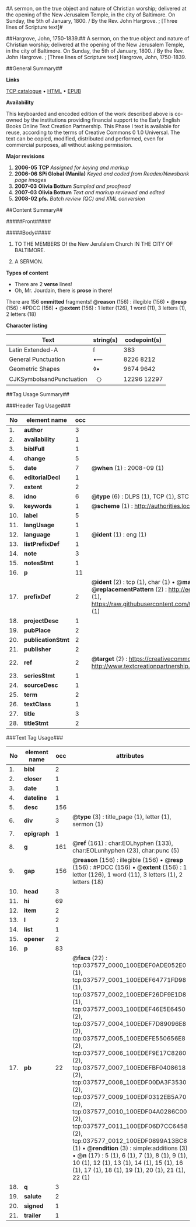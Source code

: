 #A sermon, on the true object and nature of Christian worship; delivered at the opening of the New Jerusalem Temple, in the city of Baltimore. On Sunday, the 5th of January, 1800. / By the Rev. John Hargrove. ; [Three lines of Scripture text]#

##Hargrove, John, 1750-1839.##
A sermon, on the true object and nature of Christian worship; delivered at the opening of the New Jerusalem Temple, in the city of Baltimore. On Sunday, the 5th of January, 1800. / By the Rev. John Hargrove. ; [Three lines of Scripture text]
Hargrove, John, 1750-1839.

##General Summary##

**Links**

[TCP catalogue](http://www.ota.ox.ac.uk/tcp/)  • 
[HTML](http://tei.it.ox.ac.uk/tcp/Texts-HTML/free/N28/N28190.html)  • 
[EPUB](http://tei.it.ox.ac.uk/tcp/Texts-EPUB/free/N28/N28190.epub)

**Availability**

This keyboarded and encoded edition of the
	       work described above is co-owned by the institutions
	       providing financial support to the Early English Books
	       Online Text Creation Partnership. This Phase I text is
	       available for reuse, according to the terms of Creative
	       Commons 0 1.0 Universal. The text can be copied,
	       modified, distributed and performed, even for
	       commercial purposes, all without asking permission.

**Major revisions**

1. __2006-05__ __TCP__ *Assigned for keying and markup*
1. __2006-06__ __SPi Global (Manila)__ *Keyed and coded from Readex/Newsbank page images*
1. __2007-03__ __Olivia Bottum__ *Sampled and proofread*
1. __2007-03__ __Olivia Bottum__ *Text and markup reviewed and edited*
1. __2008-02__ __pfs.__ *Batch review (QC) and XML conversion*

##Content Summary##

#####Front#####

#####Body#####

1. TO THE MEMBERS Of the New Jeruſalem Church IN THE CITY OF BALTIMORE.

1. A SERMON.

**Types of content**

  * There are 2 **verse** lines!
  * Oh, Mr. Jourdain, there is **prose** in there!

There are 156 **ommitted** fragments! 
 @__reason__ (156) : illegible (156)  •  @__resp__ (156) : #PDCC (156)  •  @__extent__ (156) : 1 letter (126), 1 word (11), 3 letters (1), 2 letters (18)

**Character listing**


|Text|string(s)|codepoint(s)|
|---|---|---|
|Latin Extended-A|ſ|383|
|General Punctuation|•—|8226 8212|
|Geometric Shapes|◊▪|9674 9642|
|CJKSymbolsandPunctuation|〈〉|12296 12297|

##Tag Usage Summary##

###Header Tag Usage###

|No|element name|occ|attributes|
|---|---|---|---|
|1.|__author__|3||
|2.|__availability__|1||
|3.|__biblFull__|1||
|4.|__change__|5||
|5.|__date__|7| @__when__ (1) : 2008-09 (1)|
|6.|__editorialDecl__|1||
|7.|__extent__|2||
|8.|__idno__|6| @__type__ (6) : DLPS (1), TCP (1), STC (1), NOTIS (1), IMAGE-SET (1), EVANS-CITATION (1)|
|9.|__keywords__|1| @__scheme__ (1) : http://authorities.loc.gov/ (1)|
|10.|__label__|5||
|11.|__langUsage__|1||
|12.|__language__|1| @__ident__ (1) : eng (1)|
|13.|__listPrefixDef__|1||
|14.|__note__|3||
|15.|__notesStmt__|1||
|16.|__p__|11||
|17.|__prefixDef__|2| @__ident__ (2) : tcp (1), char (1)  •  @__matchPattern__ (2) : ([0-9\-]+):([0-9IVX]+) (1), (.+) (1)  •  @__replacementPattern__ (2) : http://eebo.chadwyck.com/downloadtiff?vid=$1&page=$2 (1), https://raw.githubusercontent.com/textcreationpartnership/Texts/master/tcpchars.xml#$1 (1)|
|18.|__projectDesc__|1||
|19.|__pubPlace__|2||
|20.|__publicationStmt__|2||
|21.|__publisher__|2||
|22.|__ref__|2| @__target__ (2) : https://creativecommons.org/publicdomain/zero/1.0/ (1), http://www.textcreationpartnership.org/docs/. (1)|
|23.|__seriesStmt__|1||
|24.|__sourceDesc__|1||
|25.|__term__|2||
|26.|__textClass__|1||
|27.|__title__|3||
|28.|__titleStmt__|2||


###Text Tag Usage###

|No|element name|occ|attributes|
|---|---|---|---|
|1.|__bibl__|2||
|2.|__closer__|1||
|3.|__date__|1||
|4.|__dateline__|1||
|5.|__desc__|156||
|6.|__div__|3| @__type__ (3) : title_page (1), letter (1), sermon (1)|
|7.|__epigraph__|1||
|8.|__g__|161| @__ref__ (161) : char:EOLhyphen (133), char:EOLunhyphen (23), char:punc (5)|
|9.|__gap__|156| @__reason__ (156) : illegible (156)  •  @__resp__ (156) : #PDCC (156)  •  @__extent__ (156) : 1 letter (126), 1 word (11), 3 letters (1), 2 letters (18)|
|10.|__head__|3||
|11.|__hi__|69||
|12.|__item__|2||
|13.|__l__|2||
|14.|__list__|1||
|15.|__opener__|2||
|16.|__p__|83||
|17.|__pb__|22| @__facs__ (22) : tcp:037577_0000_100EDEF0ADE052E0 (1), tcp:037577_0001_100EDEF64771FD98 (1), tcp:037577_0002_100EDEF26DF9E1D8 (1), tcp:037577_0003_100EDEF46E5E6450 (2), tcp:037577_0004_100EDEF7D89096E8 (2), tcp:037577_0005_100EDEFE550656E8 (2), tcp:037577_0006_100EDEF9E17C8280 (2), tcp:037577_0007_100EDEFBF0408618 (2), tcp:037577_0008_100EDF00DA3F3530 (2), tcp:037577_0009_100EDF0312EB5A70 (2), tcp:037577_0010_100EDF04A0286C00 (2), tcp:037577_0011_100EDF06D7CC6458 (2), tcp:037577_0012_100EDF0899A13BC8 (1)  •  @__rendition__ (3) : simple:additions (3)  •  @__n__ (17) : 5 (1), 6 (1), 7 (1), 8 (1), 9 (1), 10 (1), 12 (1), 13 (1), 14 (1), 15 (1), 16 (1), 17 (1), 18 (1), 19 (1), 20 (1), 21 (1), 22 (1)|
|18.|__q__|3||
|19.|__salute__|2||
|20.|__signed__|1||
|21.|__trailer__|1||
